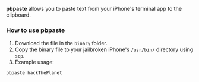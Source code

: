 **pbpaste** allows you to paste text from your iPhone's terminal app to the clipboard.

### How to use pbpaste
1. Download the file in the ``binary`` folder.
2. Copy the binary file to your jailbroken iPhone's `/usr/bin/` directory using `scp`.
3. Example usage:
```
pbpaste hackThePlanet
```
